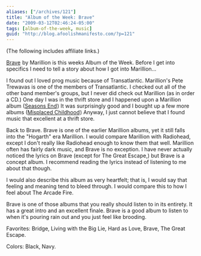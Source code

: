 ```yaml
---
aliases: ["/archives/121"]
title: "Album of the Week: Brave"
date: "2009-03-12T02:46:24-05:00"
tags: [album-of-the-week, music]
guid: "http://blog.afoolishmanifesto.com/?p=121"
---
```

(The following includes affiliate links.)

<a  href="https://www.amazon.com/gp/product/B000008I4Z/ref=as_li_tl?ie=UTF8&camp=1789&creative=9325&creativeASIN=B000008I4Z&linkCode=as2&tag=afoolishmanif-20&linkId=dc3839d0ce2fdbd3ffa310c4aaf32b4e">Brave</a><img src="//ir-na.amazon-adsystem.com/e/ir?t=afoolishmanif-20&l=am2&o=1&a=B000008I4Z" width="1" height="1" border="0" alt="" style="border:none !important; margin:0px !important;" /> by Marillion is this weeks Album of the Week. Before I get into specifics I need to tell a story about how I got into Marillion...

I found out I loved prog music because of Transatlantic. Marillion's Pete
Trewavas is one of the members of Transatlantic. I checked out all of the other
band member's groups, but I never did check out Marillion (as in order a CD.)
One day I was in the thrift store and I happened upon a Marillion album
(<a href="https://www.amazon.com/gp/product/B000005RPT/ref=as_li_tl?ie=UTF8&camp=1789&creative=9325&creativeASIN=B000005RPT&linkCode=as2&tag=afoolishmanif-20&linkId=7876195ef37c5a429ff6b9adf1e559d2">Seasons End</a><img src="//ir-na.amazon-adsystem.com/e/ir?t=afoolishmanif-20&l=am2&o=1&a=B000005RPT" width="1" height="1" border="0" alt="" style="border:none !important; margin:0px !important;" />)
It was surprisingly good and I bought up a few more albums (<a  href="https://www.amazon.com/gp/product/B00004W3L3/ref=as_li_tl?ie=UTF8&camp=1789&creative=9325&creativeASIN=B00004W3L3&linkCode=as2&tag=afoolishmanif-20&linkId=d0e9cee7e97a5f8cf98d9e3906c7f457">Misplaced Childhood</a><img src="//ir-na.amazon-adsystem.com/e/ir?t=afoolishmanif-20&l=am2&o=1&a=B00004W3L3" width="1" height="1" border="0" alt="" style="border:none !important; margin:0px !important;" />)
Anyway, I just cannot believe that I found music that excellent at a thrift store.

Back to Brave. Brave is one of the earlier Marillion albums, yet it still falls into the "Hogarth" era Marillion. I would compare Marillion with Radiohead, except I don't really like Radiohead enough to know them that well. Marillion often has fairly dark music, and Brave is no exception. I have never actually noticed the lyrics on Brave (except for The Great Escape,) but Brave is a concept album. I recommend reading the lyrics instead of listening to me about that though.

I would also describe this album as very heartfelt; that is, I would say that feeling and meaning tend to bleed through. I would compare this to how I feel about The Arcade Fire.

Brave is one of those albums that you really should listen to in its entirety. It has a great intro and an excellent finale. Brave is a good album to listen to when it's pouring rain out and you just feel like brooding.

Favorites: Bridge, Living with the Big Lie, Hard as Love, Brave, The Great Escape.

Colors: Black, Navy.

